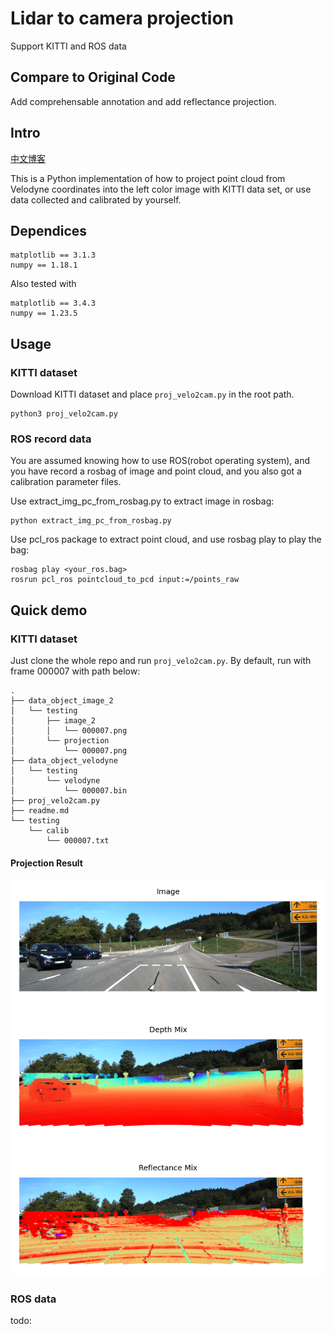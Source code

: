 # Lidar to camera projection
Support KITTI and ROS data
## Compare to Original Code
Add comprehensable annotation and add reflectance projection.
## Intro
[中文博客](https://www.cnblogs.com/azureology/p/14004131.html)

This is a Python implementation of how to project point cloud from Velodyne coordinates into the left color image with KITTI data set, or use data collected and calibrated by yourself.
## Dependices
```
matplotlib == 3.1.3
numpy == 1.18.1
```

Also tested with
```
matplotlib == 3.4.3
numpy == 1.23.5
```
## Usage
### KITTI dataset
Download KITTI dataset and place `proj_velo2cam.py` in the root path.
```
python3 proj_velo2cam.py
```
### ROS record data
You are assumed knowing how to use ROS(robot operating system), and you have record a rosbag of image and point cloud, and you also got a calibration parameter files.

Use extract_img_pc_from_rosbag.py to extract image in rosbag:
```
python extract_img_pc_from_rosbag.py
```

Use pcl_ros package to extract point cloud, and use rosbag play to play the bag:
```
rosbag play <your_ros.bag>
rosrun pcl_ros pointcloud_to_pcd input:=/points_raw
```

## Quick demo
### KITTI dataset
Just clone the whole repo and run `proj_velo2cam.py`.
By default, run with frame 000007 with path below:
```
.
├── data_object_image_2
│   └── testing
│       ├── image_2
│       │   └── 000007.png
│       └── projection
│           └── 000007.png
├── data_object_velodyne
│   └── testing
│       └── velodyne
│           └── 000007.bin
├── proj_velo2cam.py
├── readme.md
└── testing
    └── calib
        └── 000007.txt
```
#### Projection Result
![](./data_object_image_2/testing/projection/000001.png)

### ROS data
todo:
